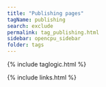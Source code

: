 ```yaml
---
title: "Publishing pages"
tagName: publishing
search: exclude
permalink: tag_publishing.html
sidebar: opencpu_sidebar
folder: tags
---
```

{% include taglogic.html %}

{% include links.html %}
